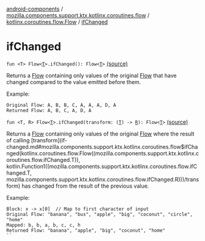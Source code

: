 [android-components](../../index.md) / [mozilla.components.support.ktx.kotlinx.coroutines.flow](../index.md) / [kotlinx.coroutines.flow.Flow](index.md) / [ifChanged](./if-changed.md)

# ifChanged

`fun <T> Flow<`[`T`](if-changed.md#T)`>.ifChanged(): Flow<`[`T`](if-changed.md#T)`>` [(source)](https://github.com/mozilla-mobile/android-components/blob/master/components/support/ktx/src/main/java/mozilla/components/support/ktx/kotlinx/coroutines/flow/Flow.kt#L20)

Returns a [Flow](#) containing only values of the original [Flow](#) that have changed compared to
the value emitted before them.

Example:

```
Original Flow: A, B, B, C, A, A, A, D, A
Returned Flow: A, B, C, A, D, A
```

`fun <T, R> Flow<`[`T`](if-changed.md#T)`>.ifChanged(transform: (`[`T`](if-changed.md#T)`) -> `[`R`](if-changed.md#R)`): Flow<`[`T`](if-changed.md#T)`>` [(source)](https://github.com/mozilla-mobile/android-components/blob/master/components/support/ktx/src/main/java/mozilla/components/support/ktx/kotlinx/coroutines/flow/Flow.kt#L34)

Returns a [Flow](#) containing only values of the original [Flow](#) where the result of calling
[transform](if-changed.md#mozilla.components.support.ktx.kotlinx.coroutines.flow$ifChanged(kotlinx.coroutines.flow.Flow((mozilla.components.support.ktx.kotlinx.coroutines.flow.ifChanged.T)), kotlin.Function1((mozilla.components.support.ktx.kotlinx.coroutines.flow.ifChanged.T, mozilla.components.support.ktx.kotlinx.coroutines.flow.ifChanged.R)))/transform) has changed from the result of the previous value.

Example:

```
Block: x -> x[0]  // Map to first character of input
Original Flow: "banana", "bus", "apple", "big", "coconut", "circle", "home"
Mapped: b, b, a, b, c, c, h
Returned Flow: "banana", "apple", "big", "coconut", "home"
``
```


